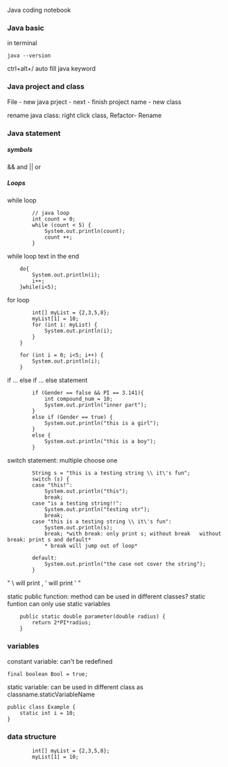 Java coding notebook

### Java basic
in terminal
```
java --version
```

ctrl+alt+/ auto fill java keyword

### Java project and class
File - new java prject - next - finish
project name - new class

rename java class: right click class, Refactor- Rename

### Java statement

##### symbols
&& and || or

##### Loops

while loop

```
		// java loop
		int count = 0;
		while (count < 5) {
			System.out.println(count);
			count ++;
		}
```

while loop text in the end
```
	do{
		System.out.println(i);
		i++;
	}while(i<5);
```

for loop
```
		int[] myList = {2,3,5,8};
		myList[1] = 10;
		for (int i: myList) {
			System.out.println(i);
		}
	}
```

```
    for (int i = 0; i<5; i++) {
        System.out.println(i);
    }
```

if ... else if ... else statement
```
		if (Gender == false && PI == 3.141){
			int compound_num = 10;
			System.out.println("inner part");
		}
		else if (Gender == true) {
			System.out.println("this is a girl");
		}
		else {
			System.out.println("this is a boy");
		}
```

switch statement: multiple choose one
```
		String s = "this is a testing string \\ it\'s fun";
		switch (s) {
		case "this!":
			System.out.println("this");
			break;
		case "is a testing string!!":
			System.out.println("testing str");
			break;
		case "this is a testing string \\ it\'s fun":
			System.out.println(s);
			break; *with break: only print s; without break   without break: print s and default*
            * break will jump out of loop*
		
        default:
			System.out.println("the case not cover the string");
		}
```
" \\ will print \, \' will print ' "

static public function: method can be used in different classes?
static funtion can only use static variables
```
	public static double parameter(double radius) {
		return 2*PI*radius;
	}
```

### variables

constant variable: can't be redefined
```
final boolean Bool = true;
```

static variable: can be used in different class as classname.staticVariableName
```
public class Example {
    static int i = 10;
}
```


### data structure
```
		int[] myList = {2,3,5,8};
		myList[1] = 10;
```